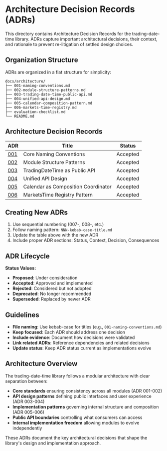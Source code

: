 # Architecture Decision Records (ADRs)

This directory contains Architecture Decision Records for the trading-date-time library. ADRs capture important architectural decisions, their context, and rationale to prevent re-litigation of settled design choices.

## Organization Structure

ADRs are organized in a flat structure for simplicity:

```
docs/architecture/
├── 001-naming-conventions.md
├── 002-module-structure-patterns.md
├── 003-trading-date-time-public-api.md
├── 004-unified-api-design.md
├── 005-calendar-composition-pattern.md
├── 006-markets-time-registry.md
├── evaluation-checklist.md
└── README.md
```

## Architecture Decision Records

| ADR | Title | Status |
|-----|-------|--------|
| [001](./001-naming-conventions.md) | Core Naming Conventions | Accepted |
| [002](./002-module-structure-patterns.md) | Module Structure Patterns | Accepted |
| [003](./003-trading-date-time-public-api.md) | TradingDateTime as Public API | Accepted |
| [004](./004-unified-api-design.md) | Unified API Design | Accepted |
| [005](./005-calendar-composition-pattern.md) | Calendar as Composition Coordinator | Accepted |
| [006](./006-markets-time-registry.md) | MarketsTime Registry Pattern | Accepted |

## Creating New ADRs

1. Use sequential numbering (007-, 008-, etc.)
2. Follow naming pattern: `NNN-kebab-case-title.md`
3. Update the table above with the new ADR
4. Include proper ADR sections: Status, Context, Decision, Consequences

## ADR Lifecycle

**Status Values:**
- **Proposed**: Under consideration
- **Accepted**: Approved and implemented
- **Rejected**: Considered but not adopted
- **Deprecated**: No longer recommended
- **Superseded**: Replaced by newer ADR

## Guidelines

- **File naming**: Use kebab-case for titles (e.g., `001-naming-conventions.md`)
- **Keep focused**: Each ADR should address one decision
- **Include evidence**: Document how decisions were validated
- **Link related ADRs**: Reference dependencies and related decisions
- **Update status**: Keep ADR status current as implementations evolve

## Architecture Overview

The trading-date-time library follows a modular architecture with clear separation between:

- **Core standards** ensuring consistency across all modules (ADR 001-002)
- **API design patterns** defining public interfaces and user experience (ADR 003-004)
- **Implementation patterns** governing internal structure and composition (ADR 005-006)
- **Public API boundaries** controlling what consumers can access
- **Internal implementation freedom** allowing modules to evolve independently

These ADRs document the key architectural decisions that shape the library's design and implementation approach.